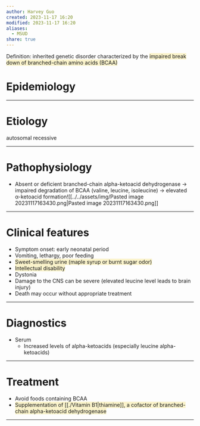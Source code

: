 ```yaml
---
author: Harvey Guo
created: 2023-11-17 16:20
modified: 2023-11-17 16:20
aliases:
  - MSUD
share: true
---
```

Definition: inherited genetic disorder characterized by the <span style="background:rgba(240, 200, 0, 0.2)">impaired break down of branched-chain amino acids (BCAA)</span>
# Epidemiology


---
# Etiology
autosomal recessive

---
# Pathophysiology
- Absent or deficient branched-chain alpha-ketoacid dehydrogenase → impaired degradation of BCAA (valine, leucine, isoleucine) → elevated α-ketoacid formation![[../../assets/img/Pasted image 20231117163430.png|Pasted image 20231117163430.png]]

---
# Clinical features
- Symptom onset: early neonatal period
- Vomiting, lethargy, poor feeding
- <span style="background:rgba(240, 200, 0, 0.2)">Sweet-smelling urine (maple syrup or burnt sugar odor)</span>
- <span style="background:rgba(240, 200, 0, 0.2)">Intellectual disability</span>
- Dystonia
- Damage to the CNS can be severe (elevated leucine level leads to brain injury)
- Death may occur without appropriate treatment

---
# Diagnostics
- Serum
	- Increased levels of alpha-ketoacids (especially leucine alpha-ketoacids)

---
# Treatment
- Avoid foods containing BCAA
- <span style="background:rgba(240, 200, 0, 0.2)">Supplementation of [[./Vitamin B1|thiamine]], a cofactor of branched-chain alpha-ketoacid dehydrogenase</span>

---
